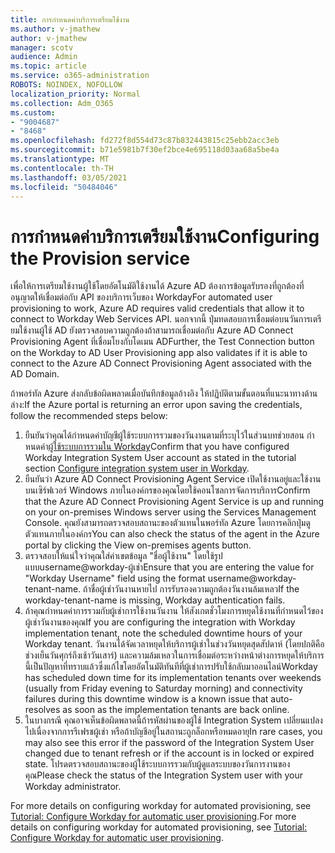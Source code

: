 ```yaml
---
title: การกําหนดค่าบริการเตรียมใช้งาน
ms.author: v-jmathew
author: v-jmathew
manager: scotv
audience: Admin
ms.topic: article
ms.service: o365-administration
ROBOTS: NOINDEX, NOFOLLOW
localization_priority: Normal
ms.collection: Adm_O365
ms.custom:
- "9004687"
- "8468"
ms.openlocfilehash: fd272f8d554d73c87b832443815c25ebb2acc3eb
ms.sourcegitcommit: b71e5981b7f30ef2bce4e695118d03aa68a5be4a
ms.translationtype: MT
ms.contentlocale: th-TH
ms.lasthandoff: 03/05/2021
ms.locfileid: "50484046"
---
```

# <a name="configuring-the-provision-service"></a><span data-ttu-id="adf27-102">การกําหนดค่าบริการเตรียมใช้งาน</span><span class="sxs-lookup"><span data-stu-id="adf27-102">Configuring the Provision service</span></span>

<span data-ttu-id="adf27-103">เพื่อให้การเตรียมใช้งานผู้ใช้โดยอัตโนมัติใช้งานได้ Azure AD ต้องการข้อมูลรับรองที่ถูกต้องที่อนุญาตให้เชื่อมต่อกับ API ของบริการเว็บของ Workday</span><span class="sxs-lookup"><span data-stu-id="adf27-103">For automated user provisioning to work, Azure AD requires valid credentials that allow it to connect to Workday Web Services API.</span></span> <span data-ttu-id="adf27-104">นอกจากนี้ ปุ่มทดสอบการเชื่อมต่อบนวันการเตรียมใช้งานผู้ใช้ AD ยังตรวจสอบความถูกต้องถ้าสามารถเชื่อมต่อกับ Azure AD Connect Provisioning Agent ที่เชื่อมโยงกับโดเมน AD</span><span class="sxs-lookup"><span data-stu-id="adf27-104">Further, the Test Connection button on the Workday to AD User Provisioning app also validates if it is able to connect to the Azure AD Connect Provisioning Agent associated with the AD Domain.</span></span>

<span data-ttu-id="adf27-105">ถ้าพอร์ทัล Azure ส่งกลับข้อผิดพลาดเมื่อบันทึกข้อมูลอ้างอิง ให้ปฏิบัติตามขั้นตอนที่แนะนาทางด้านล่าง:</span><span class="sxs-lookup"><span data-stu-id="adf27-105">If the Azure portal is returning an error upon saving the credentials, follow the recommended steps below:</span></span>

1. <span data-ttu-id="adf27-106">ยืนยันว่าคุณได้กําหนดค่าบัญชีผู้ใช้ระบบการรวมของวันงานตามที่ระบุไว้ในส่วนบทช่วยสอน กําหนดค่า[ผู้ใช้ระบบการรวมใน Workday](https://docs.microsoft.com/azure/active-directory/saas-apps/workday-inbound-tutorial)</span><span class="sxs-lookup"><span data-stu-id="adf27-106">Confirm that you have configured Workday Integration System User account as stated in the tutorial section [Configure integration system user in Workday](https://docs.microsoft.com/azure/active-directory/saas-apps/workday-inbound-tutorial).</span></span>
2. <span data-ttu-id="adf27-107">ยืนยันว่า Azure AD Connect Provisioning Agent Service เปิดใช้งานอยู่และใช้งานบนเซิร์ฟเวอร์ Windows ภายในองค์กรของคุณโดยใช้คอนโซลการจัดการบริการ</span><span class="sxs-lookup"><span data-stu-id="adf27-107">Confirm that the Azure AD Connect Provisioning Agent Service is up and running on your on-premises Windows server using the Services Management Console.</span></span> <span data-ttu-id="adf27-108">คุณยังสามารถตรวจสอบสถานะของตัวแทนในพอร์ทัล Azure โดยการคลิกปุ่มดูตัวแทนภายในองค์กร</span><span class="sxs-lookup"><span data-stu-id="adf27-108">You can also check the status of the agent in the Azure portal by clicking the View on-premises agents button.</span></span>
3. <span data-ttu-id="adf27-109">ตรวจสอบให้แน่ใจว่าคุณใส่ค่าเขตข้อมูล "ชื่อผู้ใช้งาน" โดยใช้รูปแบบusername@workday-ผู้เช่า</span><span class="sxs-lookup"><span data-stu-id="adf27-109">Ensure that you are entering the value for "Workday Username" field using the format username@workday-tenant-name.</span></span> <span data-ttu-id="adf27-110">ถ้าชื่อผู้เช่าวันงานหายไป การรับรองความถูกต้องวันงานล้มเหลว</span><span class="sxs-lookup"><span data-stu-id="adf27-110">If the workday-tenant-name is missing, Workday authentication fails.</span></span>
4. <span data-ttu-id="adf27-111">ถ้าคุณกําหนดค่าการรวมกับผู้เช่าการใช้งานวันงาน ให้สังเกตชั่วโมงการหยุดใช้งานที่กําหนดไว้ของผู้เช่าวันงานของคุณ</span><span class="sxs-lookup"><span data-stu-id="adf27-111">If you are configuring the integration with Workday implementation tenant, note the scheduled downtime hours of your Workday tenant.</span></span> <span data-ttu-id="adf27-112">วันงานได้จัดเวลาหยุดให้บริการผู้เช่าในช่วงวันหยุดสุดสัปดาห์ (โดยปกติคือช่วงเย็นวันศุกร์ถึงเช้าวันเสาร์) และความล้มเหลวในการเชื่อมต่อระหว่างหน้าต่างการหยุดให้บริการนี้เป็นปัญหาที่ทราบแล้วซึ่งแก้ไขโดยอัตโนมัติทันทีที่ผู้เช่าการปรับใช้กลับมาออนไลน์</span><span class="sxs-lookup"><span data-stu-id="adf27-112">Workday has scheduled down time for its implementation tenants over weekends (usually from Friday evening to Saturday morning) and connectivity failures during this downtime window is a known issue that auto-resolves as soon as the implementation tenants are back online.</span></span>
5. <span data-ttu-id="adf27-113">ในบางกรณี คุณอาจเห็นข้อผิดพลาดนี้ถ้ารหัสผ่านของผู้ใช้ Integration System เปลี่ยนแปลงไปเนื่องจากการรีเฟรชผู้เช่า หรือถ้าบัญชีอยู่ในสถานะถูกล็อกหรือหมดอายุ</span><span class="sxs-lookup"><span data-stu-id="adf27-113">In rare cases, you may also see this error if the password of the Integration System User changed due to tenant refresh or if the account is in locked or expired state.</span></span> <span data-ttu-id="adf27-114">โปรดตรวจสอบสถานะของผู้ใช้ระบบการรวมกับผู้ดูแลระบบของวันการงานของคุณ</span><span class="sxs-lookup"><span data-stu-id="adf27-114">Please check the status of the Integration System user with your Workday administrator.</span></span>

<span data-ttu-id="adf27-115">For more details on configuring workday for automated provisioning, see [Tutorial: Configure Workday for automatic user provisioning](https://docs.microsoft.com/azure/active-directory/saas-apps/workday-inbound-tutorial).</span><span class="sxs-lookup"><span data-stu-id="adf27-115">For more details on configuring workday for automated provisioning, see [Tutorial: Configure Workday for automatic user provisioning](https://docs.microsoft.com/azure/active-directory/saas-apps/workday-inbound-tutorial).</span></span>

